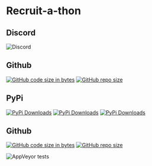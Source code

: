 # Recruit-a-thon

## Discord
![Discord](https://img.shields.io/discord/760088481224851476?label=DISCORD&logo=discord&logoColor=green&style=for-the-badge)


## Github
[![GitHub code size in bytes](https://img.shields.io/github/languages/code-size/a-maliarov/pyaction?branch=master&label=Code%20Size&logo=GitHub&logoColor=ffffff&labelColor=282828&style=flat)]()
[![GitHub repo size](https://img.shields.io/github/repo-size/a-maliarov/pyaction?branch=master&label=Repo%20Size&logo=GitHub&logoColor=ffffff&labelColor=282828&style=flat)]()


## PyPi
[![PyPi Downloads](https://img.shields.io/pypi/dm/amazoncaptcha?branch=master&label=PyPi%20Downloads&logo=PyPi&logoColor=ffffff&labelColor=306998&color=FFD43B&style=flat)](https://pypi.org/project/amazoncaptcha/)
[![PyPi Downloads](https://img.shields.io/pypi/dm/amazoncaptcha?branch=master&label=Downloads&logo=PyPi&logoColor=ffffff&labelColor=306998&color=FFD43B&style=flat)](https://pypi.org/project/amazoncaptcha/)
[![PyPi Downloads](https://img.shields.io/pypi/dm/amazoncaptcha?branch=master&label=Downloads&logo=PyPi&logoColor=FFD43B&labelColor=306998&color=FFD43B&style=flat)](https://pypi.org/project/amazoncaptcha/)


## Github
[![GitHub code size in bytes](https://img.shields.io/github/languages/code-size/a-maliarov/pyaction?branch=master&label=Code%20Size&logo=GitHub&logoColor=ffffff&labelColor=282828&style=flat)](https://github.com/rexdivakar/Recruit-a-thon)
[![GitHub repo size](https://img.shields.io/github/repo-size/a-maliarov/pyaction?branch=master&label=Repo%20Size&logo=GitHub&logoColor=ffffff&labelColor=282828&style=flat)](https://github.com/rexdivakar/Recruit-a-thon)


![AppVeyor tests](https://img.shields.io/appveyor/tests/rexdivakar/heroku-test?style=social)
